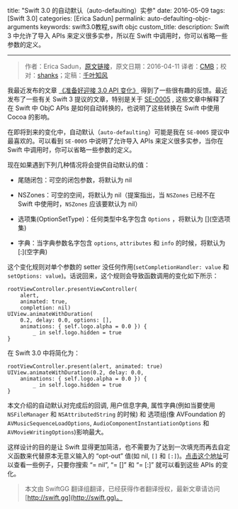 title: "Swift 3.0 的自动默认（auto-defaulting）实参"
date: 2016-05-09
tags: [Swift 3.0]
categories: [Erica Sadun]
permalink: auto-defaulting-objc-arguments
keywords: swift3.0教程,swift objc
custom_title: 
description: Swift 3 中允许了导入 APIs 来定义很多实参，所以在 Swift 中调用时，你可以省略一些参数的定义。

---
> 作者：Erica Sadun，[原文链接](http://ericasadun.com/2016/04/11/auto-defaulting-objc-arguments/)，原文日期：2016-04-11
> 译者：[CMB](https://github.com/chenmingbiao)；校对：[shanks](http://codebuild.me/)；定稿：[千叶知风](http://weibo.com/xiaoxxiao)

<!--此处开始正文-->

我最近发布的文章 [《准备好迎接 3.0 API 变化》](http://swift.gg/2016/05/03/preparing-for-3-0-api-pruning/) 得到了一些很有趣的反馈。最近发布了一些有关 Swift 3 提议的文章，特别是关于 [SE-0005](https://github.com/apple/swift-evolution/blob/master/proposals/0005-objective-c-name-translation.md) , 这些文章中解释了在 Swift 中 ObjC APIs 是如何自动转换的，也说明了这些转换在 Swift 中使用 Cocoa 的影响。

<!--more-->

在即将到来的变化中，自动默认（`auto-defaulting`）可能是我在 `SE-0005` 提议中最喜欢的。可以看到 `SE-0005` 中说明了允许导入 APIs 来定义很多实参，当你在 Swift 中调用时，你可以省略一些参数的定义。

现在如果遇到下列几种情况将会提供自动默认的值：

* 尾随闭包：可空的闭包参数，将默认为 nil

* NSZones：可空的空间，将默认为 nil（提案指出，当 `NSZones` 已经不在 Swift 中使用时，`NSZones` 应该要默认为 nil）

* 选项集(OptionSetType)：任何类型中名字包含 `Options` ，将默认为 []\(空选项集)

* 字典：当字典参数名字包含 `options`, `attributes` 和 `info` 的时候，将默认为[:]\(空字典) 

这个变化规则对单个参数的 setter 没任何作用(`setCompletionHandler: value` 和 `setOptions: value`)。话说回来，这个规则会导致函数调用的变化如下所示：

```
rootViewController.presentViewController(
    alert, 
    animated: true, 
    completion: nil)
UIView.animateWithDuration(
    0.2, delay: 0.0, options: [], 
    animations: { self.logo.alpha = 0.0 }) { 
        _ in self.logo.hidden = true 
}
```

在 Swift 3.0 中将简化为：

```
rootViewController.present(alert, animated: true)
UIView.animateWithDuration(0.2, delay: 0.0, 
    animations: { self.logo.alpha = 0.0 }) {
        _ in self.logo.hidden = true 
}
```

本文介绍的自动默认对完成后的回调, 用户信息字典, 属性字典(例如当要使用 `NSFileManager` 和 `NSAttributedString` 的时候) 和 选项组(像 AVFoundation 的 `AVMusicSequenceLoadOptions`, `AudioComponentInstantiationOptions` 和 `AVMovieWritingOptions`)影响最大。

这样设计的目的是让 Swift 显得更加简洁，也不需要为了达到一次填充而再去自定义函数来代替原本无意义输入的 “opt-out” 值(如 nil, `[]` 和 `[:]`)。[点击这个地址](https://github.com/apple/swift-3-api-guidelines-review/compare/swift-2...swift-3)可以查看一些例子，只要你搜索 “= nil”, “= []” 和 “= [:]” 就可以看到这些 APIs 的变化。

> 本文由 SwiftGG 翻译组翻译，已经获得作者翻译授权，最新文章请访问 [http://swift.gg](http://swift.gg)。